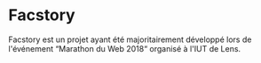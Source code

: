 # Facstory
Facstory est un projet ayant été majoritairement développé lors de l'événement “Marathon du Web 2018“ organisé à l'IUT de Lens.
